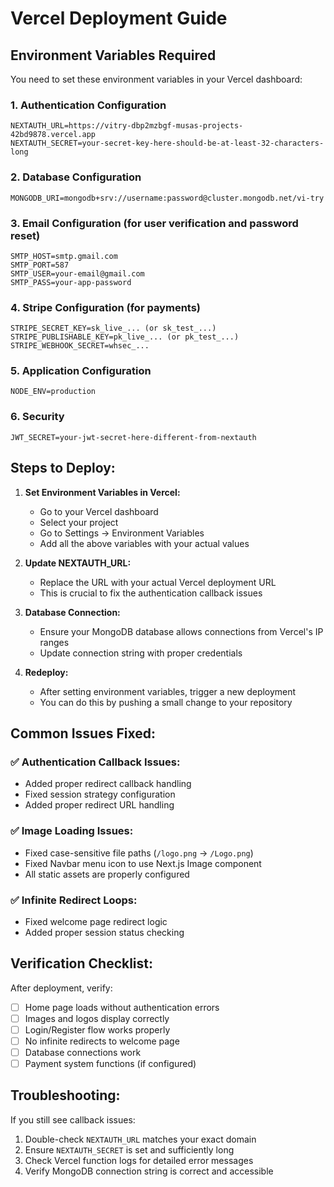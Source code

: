 # Vercel Deployment Guide

## Environment Variables Required

You need to set these environment variables in your Vercel dashboard:

### 1. Authentication Configuration
```
NEXTAUTH_URL=https://vitry-dbp2mzbgf-musas-projects-42bd9878.vercel.app
NEXTAUTH_SECRET=your-secret-key-here-should-be-at-least-32-characters-long
```

### 2. Database Configuration
```
MONGODB_URI=mongodb+srv://username:password@cluster.mongodb.net/vi-try
```

### 3. Email Configuration (for user verification and password reset)
```
SMTP_HOST=smtp.gmail.com
SMTP_PORT=587
SMTP_USER=your-email@gmail.com
SMTP_PASS=your-app-password
```

### 4. Stripe Configuration (for payments)
```
STRIPE_SECRET_KEY=sk_live_... (or sk_test_...)
STRIPE_PUBLISHABLE_KEY=pk_live_... (or pk_test_...)
STRIPE_WEBHOOK_SECRET=whsec_...
```

### 5. Application Configuration
```
NODE_ENV=production
```

### 6. Security
```
JWT_SECRET=your-jwt-secret-here-different-from-nextauth
```

## Steps to Deploy:

1. **Set Environment Variables in Vercel:**
   - Go to your Vercel dashboard
   - Select your project
   - Go to Settings → Environment Variables
   - Add all the above variables with your actual values

2. **Update NEXTAUTH_URL:**
   - Replace the URL with your actual Vercel deployment URL
   - This is crucial to fix the authentication callback issues

3. **Database Connection:**
   - Ensure your MongoDB database allows connections from Vercel's IP ranges
   - Update connection string with proper credentials

4. **Redeploy:**
   - After setting environment variables, trigger a new deployment
   - You can do this by pushing a small change to your repository

## Common Issues Fixed:

### ✅ Authentication Callback Issues:
- Added proper redirect callback handling
- Fixed session strategy configuration
- Added proper redirect URL handling

### ✅ Image Loading Issues:
- Fixed case-sensitive file paths (`/logo.png` → `/Logo.png`)
- Fixed Navbar menu icon to use Next.js Image component
- All static assets are properly configured

### ✅ Infinite Redirect Loops:
- Fixed welcome page redirect logic
- Added proper session status checking

## Verification Checklist:

After deployment, verify:
- [ ] Home page loads without authentication errors
- [ ] Images and logos display correctly
- [ ] Login/Register flow works properly
- [ ] No infinite redirects to welcome page
- [ ] Database connections work
- [ ] Payment system functions (if configured)

## Troubleshooting:

If you still see callback issues:
1. Double-check `NEXTAUTH_URL` matches your exact domain
2. Ensure `NEXTAUTH_SECRET` is set and sufficiently long
3. Check Vercel function logs for detailed error messages
4. Verify MongoDB connection string is correct and accessible